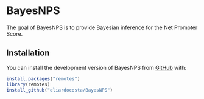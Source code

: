# BayesNPS

<!-- badges: start -->
<!-- badges: end -->

The goal of BayesNPS is to provide Bayesian inference for the Net Promoter Score.

## Installation

You can install the development version of BayesNPS from [GitHub](https://github.com/eliardocosta) with:

``` r
install.packages("remotes")
library(remotes)
install_github("eliardocosta/BayesNPS")
```
